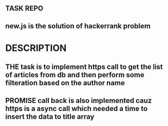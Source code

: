 ## TASK REPO
## new.js is the solution of hackerrank problem 
# DESCRIPTION
## THE task is to implement https call to get the list of articles from db and then perform some filteration based on the author name
## PROMISE call back is also implemented cauz https is a async call which needed a time to insert the data to title array

